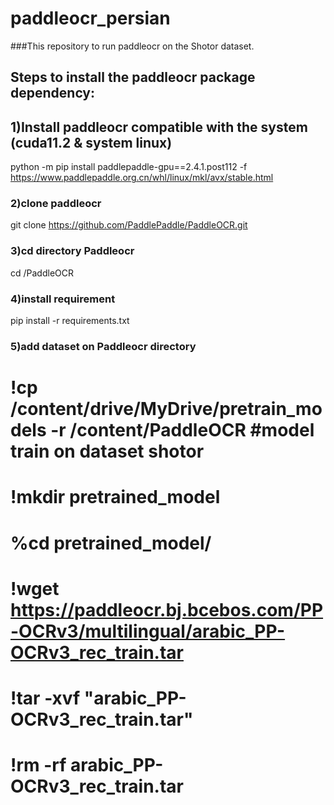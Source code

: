 # paddleocr_persian

###This repository to run paddleocr on the Shotor dataset.


## Steps to install the paddleocr package dependency:


## 1)Install paddleocr compatible with the system (cuda11.2 & system linux)

python -m pip install paddlepaddle-gpu==2.4.1.post112 -f https://www.paddlepaddle.org.cn/whl/linux/mkl/avx/stable.html

### 2)clone paddleocr

git clone https://github.com/PaddlePaddle/PaddleOCR.git

### 3)cd directory Paddleocr

cd /PaddleOCR

### 4)install requirement

pip install -r requirements.txt

### 5)add dataset on Paddleocr directory
# !cp /content/drive/MyDrive/pretrain_models -r /content/PaddleOCR #model train on dataset shotor
# !mkdir pretrained_model
# %cd pretrained_model/
# !wget  https://paddleocr.bj.bcebos.com/PP-OCRv3/multilingual/arabic_PP-OCRv3_rec_train.tar
# !tar -xvf "arabic_PP-OCRv3_rec_train.tar"
# !rm -rf arabic_PP-OCRv3_rec_train.tar
